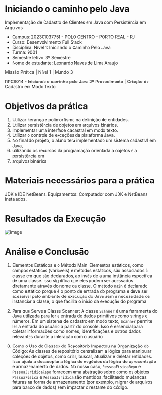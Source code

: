 # Iniciando o caminho pelo Java
Implementação de Cadastro de Clientes em Java com Persistência em Arquivos

- Campus: 202301037751 - POLO CENTRO - PORTO REAL - RJ
- Curso: Desenvolvimento Full Stack
- Disciplina: Nível 1: Iniciando o Caminho Pelo Java
- Turma: 9001
- Semestre letivo: 3º Semestre
- Nome do estudante: Leonardo Naves de Lima Araujo

Missão Prática | Nível 1 | Mundo 3

RPG0014 - Iniciando o caminho pelo Java
2º Procedimento | Criação do Cadastro em Modo Texto


# Objetivos da prática
1. Utilizar herança e polimorfismo na definição de entidades.
2. Utilizar persistência de objetos em arquivos binários.
3. Implementar uma interface cadastral em modo texto.
4. Utilizar o controle de exceções da plataforma Java.
5. No final do projeto, o aluno terá implementado um sistema cadastral em Java,
6. utilizando os recursos da programação orientada a objetos e a persistência em
7. arquivos binários

# Materiais necessários para a prática
JDK e IDE NetBeans.
Equipamentos: Computador com JDK e NetBeans instalados.

# Resultados da Execução
![image](https://github.com/Navesz/Iniciando-o-caminho-pelo-Java-1/assets/58537948/f8fad563-f0d8-4b47-9cfd-9e1fae2a92db)

# Análise e Conclusão
1. Elementos Estáticos e o Método Main:
Elementos estáticos, como campos estáticos (variáveis) e métodos estáticos, são associados à classe em que são declarados, ao invés de a uma instância específica de uma classe. Isso significa que eles podem ser acessados diretamente através do nome da classe. O método `main` é declarado como estático porque é o ponto de entrada do programa e deve ser acessível pelo ambiente de execução do Java sem a necessidade de instanciar a classe, o que facilita o início da execução do programa.

2. Para que Serve a Classe Scanner:
 A classe `Scanner` é uma ferramenta do Java utilizada para ler a entrada de dados primitivos como strings e números. Em um sistema de cadastro em modo texto, `Scanner` permite ler a entrada do usuário a partir do console. Isso é essencial para coletar informações como nomes, identificações e outros dados relevantes durante a interação com o usuário.

3. Como o Uso de Classes de Repositório Impactou na Organização do Código:
As classes de repositório centralizam a lógica para manipular coleções de objetos, como criar, buscar, atualizar e deletar entidades. Isso ajuda a desacoplar a lógica de negócios da lógica de apresentação e armazenamento de dados. No nosso caso, `PessoaFisicaRepo` e `PessoaJuridicaRepo` fornecem uma abstração sobre como os objetos `PessoaFisica` e `PessoaJuridica` são mantidos, facilitando mudanças futuras na forma de armazenamento (por exemplo, migrar de arquivos para banco de dados) sem impactar o restante do código.
